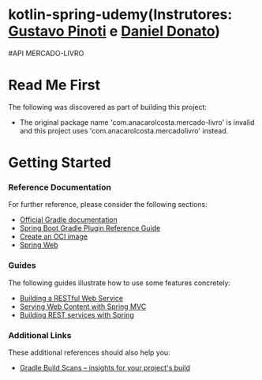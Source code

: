 # kotlin-spring-udemy(Instrutores: [Gustavo Pinoti](https://www.linkedin.com/search/results/all/?keywords=gustavo%20pinoti&origin=RICH_QUERY_SUGGESTION&position=0&searchId=fd42726c-d024-48d0-b638-7eff4304014b&sid=%3BVX) e [Daniel Donato](https://www.linkedin.com/in/daniel-p-donato/))

#API MERCADO-LIVRO

# Read Me First
The following was discovered as part of building this project:

* The original package name 'com.anacarolcosta.mercado-livro' is invalid and this project uses 'com.anacarolcosta.mercadolivro' instead.

# Getting Started

### Reference Documentation
For further reference, please consider the following sections:

* [Official Gradle documentation](https://docs.gradle.org)
* [Spring Boot Gradle Plugin Reference Guide](https://docs.spring.io/spring-boot/docs/2.7.1/gradle-plugin/reference/html/)
* [Create an OCI image](https://docs.spring.io/spring-boot/docs/2.7.1/gradle-plugin/reference/html/#build-image)
* [Spring Web](https://docs.spring.io/spring-boot/docs/2.7.1/reference/htmlsingle/#web)

### Guides
The following guides illustrate how to use some features concretely:

* [Building a RESTful Web Service](https://spring.io/guides/gs/rest-service/)
* [Serving Web Content with Spring MVC](https://spring.io/guides/gs/serving-web-content/)
* [Building REST services with Spring](https://spring.io/guides/tutorials/rest/)

### Additional Links
These additional references should also help you:

* [Gradle Build Scans – insights for your project's build](https://scans.gradle.com#gradle)
